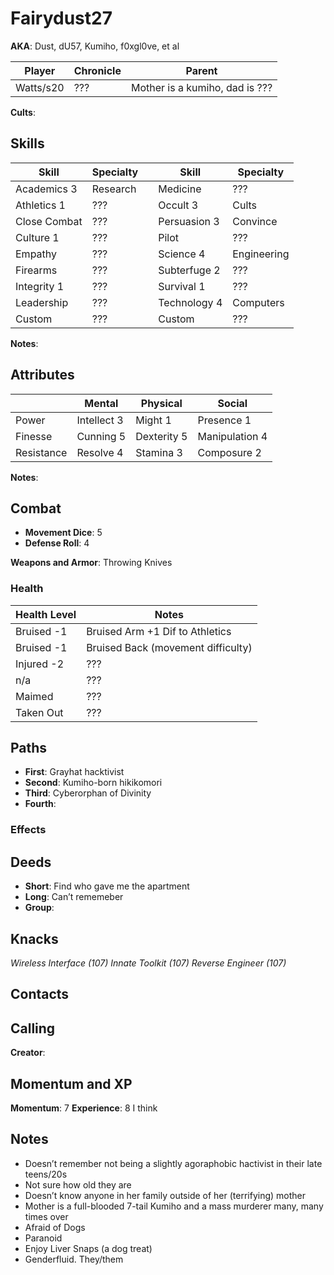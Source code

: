 # Fairydust27
**AKA**: Dust, dU57, Kumiho, f0xgl0ve, et al

| Player    | Chronicle | Parent                         |
|-----------|-----------|--------------------------------|
| Watts/s20 | ???       | Mother is a kumiho, dad is ??? |

**Cults**:

## Skills
| Skill        | Specialty |  | Skill        | Specialty   |
|--------------|-----------|--|--------------|-------------|
| Academics 3  | Research  |  | Medicine     | ???         |
| Athletics 1  | ???       |  | Occult 3     | Cults       |
| Close Combat | ???       |  | Persuasion 3 | Convince    |
| Culture 1    | ???       |  | Pilot        | ???         |
| Empathy      | ???       |  | Science 4    | Engineering |
| Firearms     | ???       |  | Subterfuge 2 | ???         |
| Integrity 1  | ???       |  | Survival 1   | ???         |
| Leadership   | ???       |  | Technology 4 | Computers   |
| Custom       | ???       |  | Custom       | ???         |

**Notes**:

## Attributes
|            | Mental      | Physical    | Social         |
|------------|-------------|-------------|----------------|
| Power      | Intellect 3 | Might 1     | Presence 1     |
| Finesse    | Cunning 5   | Dexterity 5 | Manipulation 4 |
| Resistance | Resolve 4   | Stamina 3   | Composure 2    |

**Notes**:

## Combat

- **Movement Dice**: 5
- **Defense Roll**: 4

**Weapons and Armor**: Throwing Knives

### Health

| Health Level | Notes                              |
|--------------|------------------------------------|
| Bruised -1   | Bruised Arm +1 Dif to Athletics    |
| Bruised -1   | Bruised Back (movement difficulty) |
| Injured -2   | ???                                |
| n/a          | ???                                |
| Maimed       | ???                                |
| Taken Out    | ???                                |

## Paths

- **First**: Grayhat hacktivist
- **Second**: Kumiho-born hikikomori
- **Third**: Cyberorphan of Divinity
- **Fourth**:

### Effects

## Deeds

- **Short**: Find who gave me the apartment
- **Long**: Can’t rememeber
- **Group**:

## Knacks

*Wireless Interface (107)*
*Innate Toolkit (107)*
*Reverse Engineer (107)*

## Contacts

## Calling

**Creator**:

## Momentum and XP

**Momentum**: 7
**Experience**: 8 I think

## Notes
- Doesn’t remember not being a slightly agoraphobic hactivist in their late teens/20s
- Not sure how old they are
- Doesn’t know anyone in her family outside of her (terrifying) mother
- Mother is a full-blooded 7-tail Kumiho and a mass murderer many, many times over
- Afraid of Dogs
- Paranoid
- Enjoy Liver Snaps (a dog treat)
- Genderfluid. They/them

